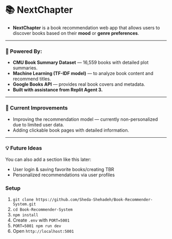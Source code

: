 # 📚 NextChapter
- **NextChapter** is a book recommendation web app that allows users to discover books based on their **mood** or **genre preferences**.
---
### 🧠 Powered By:
- **CMU Book Summary Dataset** — 16,559 books with detailed plot summaries.  
- **Machine Learning (TF-IDF model)** — to analyze book content and recommend titles.  
- **Google Books API** — provides real book covers and metadata.  
- **Built with assistance from Replit Agent 3.**
---
### 🚧 Current Improvements
- Improving the recommendation model — currently non-personalized due to limited user data.  
- Adding clickable book pages with detailed information.
---
### 💡 Future Ideas
You can also add a section like this later:
- User login & saving favorite books/creating TBR  
- Personalized recommendations via user profiles

### Setup
1. `git clone https://github.com/Sheda-Shehadeh/Book-Recommender-System.git`
2. `cd Book-Recommender-System`
3. `npm install`
4. Create `.env` with `PORT=5001`
5. `PORT=5001 npm run dev`
6. Open `http://localhost:5001`


